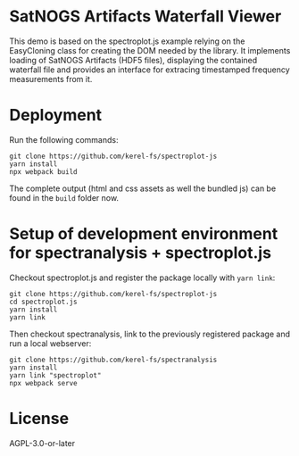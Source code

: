 # SatNOGS Artifacts Waterfall Viewer

This demo is based on the spectroplot.js example relying on the EasyCloning class for creating the DOM needed by the library.
It implements loading of SatNOGS Artifacts (HDF5 files), displaying the contained waterfall file and provides an interface
for extracing timestamped frequency measurements from it.

# Deployment

Run the following commands:
```
git clone https://github.com/kerel-fs/spectroplot-js
yarn install
npx webpack build
```
The complete output (html and css assets as well the bundled js) can be found in the `build` folder now.

# Setup of development environment for spectranalysis + spectroplot.js

Checkout spectroplot.js and register the package locally with `yarn link`:
```
git clone https://github.com/kerel-fs/spectroplot-js
cd spectroplot.js
yarn install
yarn link
```

Then checkout spectranalysis, link to the previously registered package and
run a local webserver:
```
git clone https://github.com/kerel-fs/spectranalysis
yarn install
yarn link "spectroplot"
npx webpack serve
```

# License

AGPL-3.0-or-later
